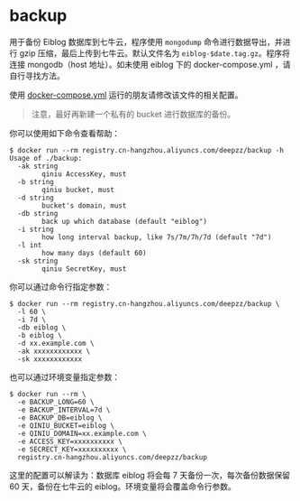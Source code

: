 # backup

用于备份 Eiblog 数据库到七牛云，程序使用 `mongodump` 命令进行数据导出，并进行 gzip 压缩，最后上传到七牛云。默认文件名为 `eiblog-$date.tag.gz`。程序将连接 mongodb（host 地址）。如未使用 eiblog 下的 docker-compose.yml ，请自行寻找方法。

使用 [docker-compose.yml](https://github.com/eiblog/eiblog) 运行的朋友请修改该文件的相关配置。

> 注意，最好再新建一个私有的 bucket 进行数据库的备份。

你可以使用如下命令查看帮助：
```
$ docker run --rm registry.cn-hangzhou.aliyuncs.com/deepzz/backup -h
Usage of ./backup:
  -ak string
    	qiniu AccessKey, must
  -b string
    	qiniu bucket, must
  -d string
    	bucket's domain, must
  -db string
    	back up which database (default "eiblog")
  -i string
    	how long interval backup, like 7s/7m/7h/7d (default "7d")
  -l int
    	how many days (default 60)
  -sk string
    	qiniu SecretKey, must
```

你可以通过命令行指定参数：
```
$ docker run --rm registry.cn-hangzhou.aliyuncs.com/deepzz/backup \
  -l 60 \
  -i 7d \
  -db eiblog \
  -b eiblog \
  -d xx.example.com \
  -ak xxxxxxxxxxxx \
  -sk xxxxxxxxxxxx
```

也可以通过环境变量指定参数：
```
$ docker run --rm \
  -e BACKUP_LONG=60 \
  -e BACKUP_INTERVAL=7d \
  -e BACKUP_DB=eiblog \
  -e QINIU_BUCKET=eiblog \
  -e QINIU_DOMAIN=xx.example.com \
  -e ACCESS_KEY=xxxxxxxxxx \
  -e SECRECT_KEY=xxxxxxxxxx \
  registry.cn-hangzhou.aliyuncs.com/deepzz/backup
```
这里的配置可以解读为：数据库 eiblog 将会每 7 天备份一次，每次备份数据保留 60 天，备份在七牛云的 eiblog。环境变量将会覆盖命令行参数。
